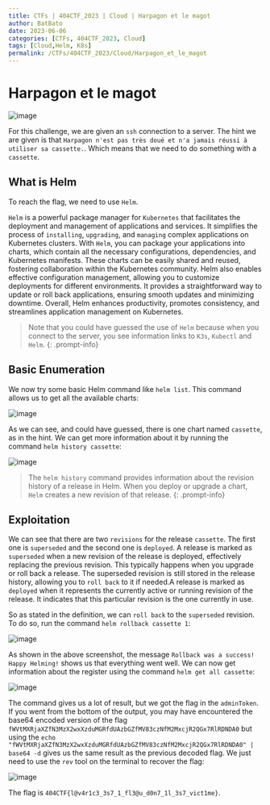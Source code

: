 ```yaml
---
title: CTFs | 404CTF_2023 | Cloud | Harpagon et le magot
author: BatBato
date: 2023-06-06
categories: [CTFs, 404CTF_2023, Cloud]
tags: [Cloud,Helm, K8s]
permalink: /CTFs/404CTF_2023/Cloud/Harpagon_et_le_magot
---
```


# Harpagon et le magot

![image](https://github.com/Nouman404/nouman404.github.io/assets/73934639/1fef3805-7904-40a9-a4a6-2cd14eb7e3b5)

For this challenge, we are given an `ssh` connection to a server. The hint we are given is that `Harpagon n'est pas très doué et n'a jamais réussi à utiliser sa cassette.`. Which means that we need to do something with a `cassette`.

## What is Helm

To reach the flag, we need to use `Helm`. 

`Helm` is a powerful package manager for `Kubernetes` that facilitates the deployment and management of applications and services. It simplifies the process of `installing`, `upgrading`, and `managing` complex applications on Kubernetes clusters. With `Helm`, you can package your applications into charts, which contain all the necessary configurations, dependencies, and Kubernetes manifests. These charts can be easily shared and reused, fostering collaboration within the Kubernetes community. Helm also enables effective configuration management, allowing you to customize deployments for different environments. It provides a straightforward way to update or roll back applications, ensuring smooth updates and minimizing downtime. Overall, Helm enhances productivity, promotes consistency, and streamlines application management on Kubernetes.

> Note that you could have guessed the use of `Helm` because when you connect to the server, you see information links to `K3s`, `Kubectl` and `Helm`.
{: .prompt-info}

## Basic Enumeration

We now try some basic Helm command like `helm list`. This command allows us to get all the available charts:

![image](https://github.com/Nouman404/nouman404.github.io/assets/73934639/c4f1105e-a36c-421e-8cd6-86fa6ce50207)


As we can see, and could have guessed, there is one chart named `cassette`, as in the hint. We can get more information about it by running the command `helm history cassette`:

![image](https://github.com/Nouman404/nouman404.github.io/assets/73934639/526c4aec-abeb-47b2-9c8f-4db60eaee036)

> The `helm history` command provides information about the revision history of a release in Helm. When you deploy or upgrade a chart, `Helm` creates a new revision of that release. 
{: .prompt-info}

## Exploitation

We can see that there are two `revisions` for the release `cassette`. The first one is `superseded` and the second one is `deployed`. A release is marked as `superseded` when a new revision of the release is deployed, effectively replacing the previous revision. This typically happens when you upgrade or roll back a release. The superseded revision is still stored in the release history, allowing you to `roll back` to it if needed.A release is marked as `deployed` when it represents the currently active or running revision of the release. It indicates that this particular revision is the one currently in use.

So as stated in the definition, we can `roll back` to the `superseded` revision. To do so, run the command `helm rollback cassette 1`:

![image](https://github.com/Nouman404/nouman404.github.io/assets/73934639/fee48dfe-55f8-44e8-b094-963715dc0f86)


As shown in the above screenshot, the message `Rollback was a success! Happy Helming!` shows us that everything went  well. We can now get information about the register using the command `helm get all cassette`:

![image](https://github.com/Nouman404/nouman404.github.io/assets/73934639/a6e5d4d9-2aa6-45a3-a563-3ae1d900770c)


The command gives us a lot of result, but we got the flag in the `adminToken`. If you went from the bottom of the output, you may have encountered the base64 encoded version of the flag `fWVtMXRjaXZfN3MzX2wxXzduMGRfdUAzbGZfMV83czNfM2MxcjR2QGx7RlRDNDA0` but using the `echo "fWVtMXRjaXZfN3MzX2wxXzduMGRfdUAzbGZfMV83czNfM2MxcjR2QGx7RlRDNDA0" | base64 -d` gives us the same result as the previous decoded flag. We just need to use the `rev` tool on the terminal to recover the flag:

![image](https://github.com/Nouman404/nouman404.github.io/assets/73934639/3592f341-d38f-4168-bf66-9223b698d857)

The flag is `404CTF{l@v4r1c3_3s7_1_fl3@u_d0n7_1l_3s7_vict1me}`.

